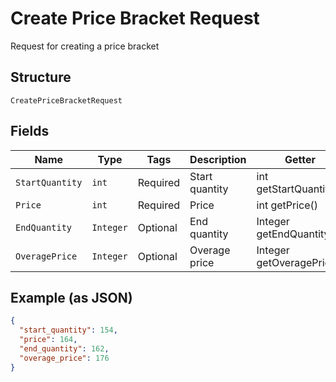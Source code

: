 
# Create Price Bracket Request

Request for creating a price bracket

## Structure

`CreatePriceBracketRequest`

## Fields

| Name | Type | Tags | Description | Getter | Setter |
|  --- | --- | --- | --- | --- | --- |
| `StartQuantity` | `int` | Required | Start quantity | int getStartQuantity() | setStartQuantity(int startQuantity) |
| `Price` | `int` | Required | Price | int getPrice() | setPrice(int price) |
| `EndQuantity` | `Integer` | Optional | End quantity | Integer getEndQuantity() | setEndQuantity(Integer endQuantity) |
| `OveragePrice` | `Integer` | Optional | Overage price | Integer getOveragePrice() | setOveragePrice(Integer overagePrice) |

## Example (as JSON)

```json
{
  "start_quantity": 154,
  "price": 164,
  "end_quantity": 162,
  "overage_price": 176
}
```

